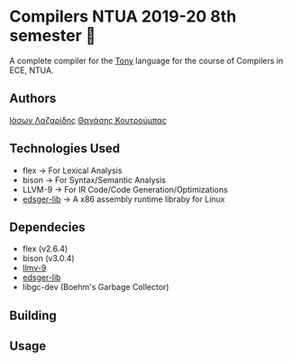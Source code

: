 # Compilers NTUA 2019-20 8th semester :space_invader:
A complete compiler for the [Tony](https://courses.softlab.ntua.gr/compilers/2020a/tony2020.pdf) language for the course of Compilers in ECE, NTUA.

## Authors
[Ιάσων Λαζαρίδης](https://github.com/jasonlazar)
[Θανάσης Κουτρούμπας](https://github.com/thanoskoutr)


## Technologies Used
- flex &#8594; For Lexical Analysis
- bison &#8594; For Syntax/Semantic Analysis
- LLVM-9 &#8594; For IR Code/Code Generation/Optimizations
- [edsger-lib](https://github.com/abenetopoulos/edsger_lib) &#8594; A x86 assembly runtime libraby for Linux


## Dependecies
- flex (v2.6.4)
- bison (v3.0.4)
- [llmv-9](https://releases.llvm.org/download.html)
- [edsger-lib](https://github.com/abenetopoulos/edsger_lib)
- libgc-dev (Boehm's Garbage Collector)

## Building

## Usage

